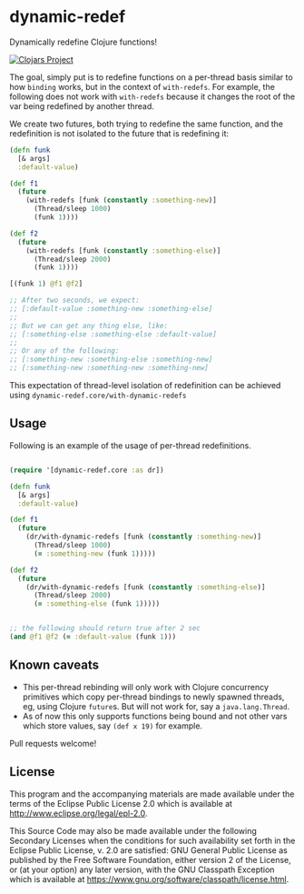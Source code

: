 # dynamic-redef

Dynamically redefine Clojure functions!

[![Clojars Project](https://img.shields.io/clojars/v/me.mourjo/dynamic-redef.svg)](https://clojars.org/me.mourjo/dynamic-redef)

The goal, simply put is to redefine functions on a per-thread basis similar to how
`binding` works, but in the context of `with-redefs`. For example, the following does not
work with `with-redefs` because it changes the root of the var being redefined by another
thread.

We create two futures, both trying to redefine the same function, and the redefinition is
not isolated to the future that is redefining it:

```clj
(defn funk
  [& args]
  :default-value)

(def f1
  (future
    (with-redefs [funk (constantly :something-new)]
      (Thread/sleep 1000)
      (funk 1))))

(def f2
  (future
    (with-redefs [funk (constantly :something-else)]
      (Thread/sleep 2000)
      (funk 1))))

[(funk 1) @f1 @f2]

;; After two seconds, we expect:
;; [:default-value :something-new :something-else]
;;
;; But we can get any thing else, like:
;; [:something-else :something-else :default-value]
;;
;; Or any of the following:
;; [:something-new :something-else :something-new]
;; [:something-new :something-new :something-new]

```

This expectation of thread-level isolation of redefinition can be achieved using
`dynamic-redef.core/with-dynamic-redefs`


## Usage

Following is an example of the usage of per-thread redefinitions.

```clj

(require '[dynamic-redef.core :as dr])

(defn funk
  [& args]
  :default-value)

(def f1
  (future
    (dr/with-dynamic-redefs [funk (constantly :something-new)]
      (Thread/sleep 1000)
      (= :something-new (funk 1)))))

(def f2
  (future
    (dr/with-dynamic-redefs [funk (constantly :something-else)]
      (Thread/sleep 2000)
      (= :something-else (funk 1)))))


;; the following should return true after 2 sec
(and @f1 @f2 (= :default-value (funk 1)))

```


## Known caveats
- This per-thread rebinding will only work with Clojure concurrency
  primitives which copy per-thread bindings to newly spawned threads,
  eg, using Clojure `future`s. But will not work for, say a
  `java.lang.Thread`.
- As of now this only supports functions being bound and not other
  vars which store values, say `(def x 19)` for example.


Pull requests welcome!


## License

This program and the accompanying materials are made available under the
terms of the Eclipse Public License 2.0 which is available at
http://www.eclipse.org/legal/epl-2.0.

This Source Code may also be made available under the following Secondary
Licenses when the conditions for such availability set forth in the Eclipse
Public License, v. 2.0 are satisfied: GNU General Public License as published by
the Free Software Foundation, either version 2 of the License, or (at your
option) any later version, with the GNU Classpath Exception which is available
at https://www.gnu.org/software/classpath/license.html.
